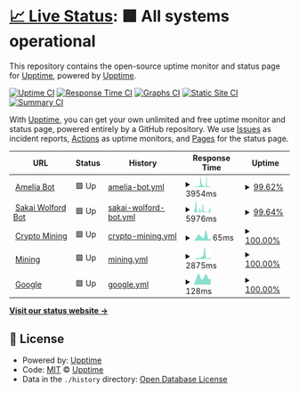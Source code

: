 # [📈 Live Status](https://upptime.github.io/upptime): <!--live status--> **🟩 All systems operational**

This repository contains the open-source uptime monitor and status page for [Upptime](https://upptime.js.org), powered by [Upptime](https://github.com/upptime/upptime).

[![Uptime CI](https://github.com/azrielbsi/monitor/workflows/Uptime%20CI/badge.svg)](https://github.com/azrielbsi/monitor/actions?query=workflow%3A%22Uptime+CI%22)
[![Response Time CI](https://github.com/azrielbsi/monitor/workflows/Response%20Time%20CI/badge.svg)](https://github.com/azrielbsi/monitor/actions?query=workflow%3A%22Response+Time+CI%22)
[![Graphs CI](https://github.com/azrielbsi/monitor/workflows/Graphs%20CI/badge.svg)](https://github.com/azrielbsi/monitor/actions?query=workflow%3A%22Graphs+CI%22)
[![Static Site CI](https://github.com/azrielbsi/monitor/workflows/Static%20Site%20CI/badge.svg)](https://github.com/azrielbsi/monitor/actions?query=workflow%3A%22Static+Site+CI%22)
[![Summary CI](https://github.com/azrielbsi/monitor/workflows/Summary%20CI/badge.svg)](https://github.com/azrielbsi/monitor/actions?query=workflow%3A%22Summary+CI%22)

With [Upptime](https://upptime.js.org), you can get your own unlimited and free uptime monitor and status page, powered entirely by a GitHub repository. We use [Issues](https://github.com/upptime/upptime/issues) as incident reports, [Actions](https://github.com/azrielbsi/monitor/actions) as uptime monitors, and [Pages](https://upptime.github.io/upptime) for the status page.

<!--start: status pages-->
<!-- This summary is generated by Upptime (https://github.com/upptime/upptime) -->
<!-- Do not edit this manually, your changes will be overwritten -->
<!-- prettier-ignore -->
| URL | Status | History | Response Time | Uptime |
| --- | ------ | ------- | ------------- | ------ |
| <img alt="" src="https://assets-global.website-files.com/6257adef93867e50d84d30e2/636e0a6a49cf127bf92de1e2_icon_clyde_blurple_RGB.png" height="13"> [Amelia Bot](https://ameliabot-discord.uzumekiulee.repl.co/) | 🟩 Up | [amelia-bot.yml](https://github.com/azrielbsi/monitor/commits/HEAD/history/amelia-bot.yml) | <details><summary><img alt="Response time graph" src="./graphs/amelia-bot/response-time-week.png" height="20"> 3954ms</summary><br><a href="https://azrielbsi.github.io/monitor/history/amelia-bot"><img alt="Response time 2793" src="https://img.shields.io/endpoint?url=https%3A%2F%2Fraw.githubusercontent.com%2Fazrielbsi%2Fmonitor%2FHEAD%2Fapi%2Famelia-bot%2Fresponse-time.json"></a><br><a href="https://azrielbsi.github.io/monitor/history/amelia-bot"><img alt="24-hour response time 1148" src="https://img.shields.io/endpoint?url=https%3A%2F%2Fraw.githubusercontent.com%2Fazrielbsi%2Fmonitor%2FHEAD%2Fapi%2Famelia-bot%2Fresponse-time-day.json"></a><br><a href="https://azrielbsi.github.io/monitor/history/amelia-bot"><img alt="7-day response time 3954" src="https://img.shields.io/endpoint?url=https%3A%2F%2Fraw.githubusercontent.com%2Fazrielbsi%2Fmonitor%2FHEAD%2Fapi%2Famelia-bot%2Fresponse-time-week.json"></a><br><a href="https://azrielbsi.github.io/monitor/history/amelia-bot"><img alt="30-day response time 3206" src="https://img.shields.io/endpoint?url=https%3A%2F%2Fraw.githubusercontent.com%2Fazrielbsi%2Fmonitor%2FHEAD%2Fapi%2Famelia-bot%2Fresponse-time-month.json"></a><br><a href="https://azrielbsi.github.io/monitor/history/amelia-bot"><img alt="1-year response time 2793" src="https://img.shields.io/endpoint?url=https%3A%2F%2Fraw.githubusercontent.com%2Fazrielbsi%2Fmonitor%2FHEAD%2Fapi%2Famelia-bot%2Fresponse-time-year.json"></a></details> | <details><summary><a href="https://azrielbsi.github.io/monitor/history/amelia-bot">99.62%</a></summary><a href="https://azrielbsi.github.io/monitor/history/amelia-bot"><img alt="All-time uptime 66.50%" src="https://img.shields.io/endpoint?url=https%3A%2F%2Fraw.githubusercontent.com%2Fazrielbsi%2Fmonitor%2FHEAD%2Fapi%2Famelia-bot%2Fuptime.json"></a><br><a href="https://azrielbsi.github.io/monitor/history/amelia-bot"><img alt="24-hour uptime 100.00%" src="https://img.shields.io/endpoint?url=https%3A%2F%2Fraw.githubusercontent.com%2Fazrielbsi%2Fmonitor%2FHEAD%2Fapi%2Famelia-bot%2Fuptime-day.json"></a><br><a href="https://azrielbsi.github.io/monitor/history/amelia-bot"><img alt="7-day uptime 99.62%" src="https://img.shields.io/endpoint?url=https%3A%2F%2Fraw.githubusercontent.com%2Fazrielbsi%2Fmonitor%2FHEAD%2Fapi%2Famelia-bot%2Fuptime-week.json"></a><br><a href="https://azrielbsi.github.io/monitor/history/amelia-bot"><img alt="30-day uptime 61.23%" src="https://img.shields.io/endpoint?url=https%3A%2F%2Fraw.githubusercontent.com%2Fazrielbsi%2Fmonitor%2FHEAD%2Fapi%2Famelia-bot%2Fuptime-month.json"></a><br><a href="https://azrielbsi.github.io/monitor/history/amelia-bot"><img alt="1-year uptime 66.50%" src="https://img.shields.io/endpoint?url=https%3A%2F%2Fraw.githubusercontent.com%2Fazrielbsi%2Fmonitor%2FHEAD%2Fapi%2Famelia-bot%2Fuptime-year.json"></a></details>
| <img alt="" src="https://assets-global.website-files.com/6257adef93867e50d84d30e2/636e0a6a49cf127bf92de1e2_icon_clyde_blurple_RGB.png" height="13"> [Sakai Wolford Bot](https://sakaibot-discord.uzumekiulee.repl.co/) | 🟩 Up | [sakai-wolford-bot.yml](https://github.com/azrielbsi/monitor/commits/HEAD/history/sakai-wolford-bot.yml) | <details><summary><img alt="Response time graph" src="./graphs/sakai-wolford-bot/response-time-week.png" height="20"> 5976ms</summary><br><a href="https://azrielbsi.github.io/monitor/history/sakai-wolford-bot"><img alt="Response time 4182" src="https://img.shields.io/endpoint?url=https%3A%2F%2Fraw.githubusercontent.com%2Fazrielbsi%2Fmonitor%2FHEAD%2Fapi%2Fsakai-wolford-bot%2Fresponse-time.json"></a><br><a href="https://azrielbsi.github.io/monitor/history/sakai-wolford-bot"><img alt="24-hour response time 6534" src="https://img.shields.io/endpoint?url=https%3A%2F%2Fraw.githubusercontent.com%2Fazrielbsi%2Fmonitor%2FHEAD%2Fapi%2Fsakai-wolford-bot%2Fresponse-time-day.json"></a><br><a href="https://azrielbsi.github.io/monitor/history/sakai-wolford-bot"><img alt="7-day response time 5976" src="https://img.shields.io/endpoint?url=https%3A%2F%2Fraw.githubusercontent.com%2Fazrielbsi%2Fmonitor%2FHEAD%2Fapi%2Fsakai-wolford-bot%2Fresponse-time-week.json"></a><br><a href="https://azrielbsi.github.io/monitor/history/sakai-wolford-bot"><img alt="30-day response time 4987" src="https://img.shields.io/endpoint?url=https%3A%2F%2Fraw.githubusercontent.com%2Fazrielbsi%2Fmonitor%2FHEAD%2Fapi%2Fsakai-wolford-bot%2Fresponse-time-month.json"></a><br><a href="https://azrielbsi.github.io/monitor/history/sakai-wolford-bot"><img alt="1-year response time 4182" src="https://img.shields.io/endpoint?url=https%3A%2F%2Fraw.githubusercontent.com%2Fazrielbsi%2Fmonitor%2FHEAD%2Fapi%2Fsakai-wolford-bot%2Fresponse-time-year.json"></a></details> | <details><summary><a href="https://azrielbsi.github.io/monitor/history/sakai-wolford-bot">99.64%</a></summary><a href="https://azrielbsi.github.io/monitor/history/sakai-wolford-bot"><img alt="All-time uptime 99.44%" src="https://img.shields.io/endpoint?url=https%3A%2F%2Fraw.githubusercontent.com%2Fazrielbsi%2Fmonitor%2FHEAD%2Fapi%2Fsakai-wolford-bot%2Fuptime.json"></a><br><a href="https://azrielbsi.github.io/monitor/history/sakai-wolford-bot"><img alt="24-hour uptime 99.64%" src="https://img.shields.io/endpoint?url=https%3A%2F%2Fraw.githubusercontent.com%2Fazrielbsi%2Fmonitor%2FHEAD%2Fapi%2Fsakai-wolford-bot%2Fuptime-day.json"></a><br><a href="https://azrielbsi.github.io/monitor/history/sakai-wolford-bot"><img alt="7-day uptime 99.64%" src="https://img.shields.io/endpoint?url=https%3A%2F%2Fraw.githubusercontent.com%2Fazrielbsi%2Fmonitor%2FHEAD%2Fapi%2Fsakai-wolford-bot%2Fuptime-week.json"></a><br><a href="https://azrielbsi.github.io/monitor/history/sakai-wolford-bot"><img alt="30-day uptime 99.84%" src="https://img.shields.io/endpoint?url=https%3A%2F%2Fraw.githubusercontent.com%2Fazrielbsi%2Fmonitor%2FHEAD%2Fapi%2Fsakai-wolford-bot%2Fuptime-month.json"></a><br><a href="https://azrielbsi.github.io/monitor/history/sakai-wolford-bot"><img alt="1-year uptime 99.44%" src="https://img.shields.io/endpoint?url=https%3A%2F%2Fraw.githubusercontent.com%2Fazrielbsi%2Fmonitor%2FHEAD%2Fapi%2Fsakai-wolford-bot%2Fuptime-year.json"></a></details>
| <img alt="" src="https://upload.wikimedia.org/wikipedia/commons/thumb/4/46/Bitcoin.svg/1200px-Bitcoin.svg.png" height="13"> [Crypto Mining](https://julius-ulee.github.io/Crypto-Mining/) | 🟩 Up | [crypto-mining.yml](https://github.com/azrielbsi/monitor/commits/HEAD/history/crypto-mining.yml) | <details><summary><img alt="Response time graph" src="./graphs/crypto-mining/response-time-week.png" height="20"> 65ms</summary><br><a href="https://azrielbsi.github.io/monitor/history/crypto-mining"><img alt="Response time 76" src="https://img.shields.io/endpoint?url=https%3A%2F%2Fraw.githubusercontent.com%2Fazrielbsi%2Fmonitor%2FHEAD%2Fapi%2Fcrypto-mining%2Fresponse-time.json"></a><br><a href="https://azrielbsi.github.io/monitor/history/crypto-mining"><img alt="24-hour response time 29" src="https://img.shields.io/endpoint?url=https%3A%2F%2Fraw.githubusercontent.com%2Fazrielbsi%2Fmonitor%2FHEAD%2Fapi%2Fcrypto-mining%2Fresponse-time-day.json"></a><br><a href="https://azrielbsi.github.io/monitor/history/crypto-mining"><img alt="7-day response time 65" src="https://img.shields.io/endpoint?url=https%3A%2F%2Fraw.githubusercontent.com%2Fazrielbsi%2Fmonitor%2FHEAD%2Fapi%2Fcrypto-mining%2Fresponse-time-week.json"></a><br><a href="https://azrielbsi.github.io/monitor/history/crypto-mining"><img alt="30-day response time 77" src="https://img.shields.io/endpoint?url=https%3A%2F%2Fraw.githubusercontent.com%2Fazrielbsi%2Fmonitor%2FHEAD%2Fapi%2Fcrypto-mining%2Fresponse-time-month.json"></a><br><a href="https://azrielbsi.github.io/monitor/history/crypto-mining"><img alt="1-year response time 76" src="https://img.shields.io/endpoint?url=https%3A%2F%2Fraw.githubusercontent.com%2Fazrielbsi%2Fmonitor%2FHEAD%2Fapi%2Fcrypto-mining%2Fresponse-time-year.json"></a></details> | <details><summary><a href="https://azrielbsi.github.io/monitor/history/crypto-mining">100.00%</a></summary><a href="https://azrielbsi.github.io/monitor/history/crypto-mining"><img alt="All-time uptime 100.00%" src="https://img.shields.io/endpoint?url=https%3A%2F%2Fraw.githubusercontent.com%2Fazrielbsi%2Fmonitor%2FHEAD%2Fapi%2Fcrypto-mining%2Fuptime.json"></a><br><a href="https://azrielbsi.github.io/monitor/history/crypto-mining"><img alt="24-hour uptime 100.00%" src="https://img.shields.io/endpoint?url=https%3A%2F%2Fraw.githubusercontent.com%2Fazrielbsi%2Fmonitor%2FHEAD%2Fapi%2Fcrypto-mining%2Fuptime-day.json"></a><br><a href="https://azrielbsi.github.io/monitor/history/crypto-mining"><img alt="7-day uptime 100.00%" src="https://img.shields.io/endpoint?url=https%3A%2F%2Fraw.githubusercontent.com%2Fazrielbsi%2Fmonitor%2FHEAD%2Fapi%2Fcrypto-mining%2Fuptime-week.json"></a><br><a href="https://azrielbsi.github.io/monitor/history/crypto-mining"><img alt="30-day uptime 100.00%" src="https://img.shields.io/endpoint?url=https%3A%2F%2Fraw.githubusercontent.com%2Fazrielbsi%2Fmonitor%2FHEAD%2Fapi%2Fcrypto-mining%2Fuptime-month.json"></a><br><a href="https://azrielbsi.github.io/monitor/history/crypto-mining"><img alt="1-year uptime 100.00%" src="https://img.shields.io/endpoint?url=https%3A%2F%2Fraw.githubusercontent.com%2Fazrielbsi%2Fmonitor%2FHEAD%2Fapi%2Fcrypto-mining%2Fuptime-year.json"></a></details>
| <img alt="" src="https://upload.wikimedia.org/wikipedia/commons/thumb/4/46/Bitcoin.svg/1200px-Bitcoin.svg.png" height="13"> [Mining](https://mining.uzumekiulee.repl.co) | 🟩 Up | [mining.yml](https://github.com/azrielbsi/monitor/commits/HEAD/history/mining.yml) | <details><summary><img alt="Response time graph" src="./graphs/mining/response-time-week.png" height="20"> 2875ms</summary><br><a href="https://azrielbsi.github.io/monitor/history/mining"><img alt="Response time 2025" src="https://img.shields.io/endpoint?url=https%3A%2F%2Fraw.githubusercontent.com%2Fazrielbsi%2Fmonitor%2FHEAD%2Fapi%2Fmining%2Fresponse-time.json"></a><br><a href="https://azrielbsi.github.io/monitor/history/mining"><img alt="24-hour response time 2096" src="https://img.shields.io/endpoint?url=https%3A%2F%2Fraw.githubusercontent.com%2Fazrielbsi%2Fmonitor%2FHEAD%2Fapi%2Fmining%2Fresponse-time-day.json"></a><br><a href="https://azrielbsi.github.io/monitor/history/mining"><img alt="7-day response time 2875" src="https://img.shields.io/endpoint?url=https%3A%2F%2Fraw.githubusercontent.com%2Fazrielbsi%2Fmonitor%2FHEAD%2Fapi%2Fmining%2Fresponse-time-week.json"></a><br><a href="https://azrielbsi.github.io/monitor/history/mining"><img alt="30-day response time 1541" src="https://img.shields.io/endpoint?url=https%3A%2F%2Fraw.githubusercontent.com%2Fazrielbsi%2Fmonitor%2FHEAD%2Fapi%2Fmining%2Fresponse-time-month.json"></a><br><a href="https://azrielbsi.github.io/monitor/history/mining"><img alt="1-year response time 2025" src="https://img.shields.io/endpoint?url=https%3A%2F%2Fraw.githubusercontent.com%2Fazrielbsi%2Fmonitor%2FHEAD%2Fapi%2Fmining%2Fresponse-time-year.json"></a></details> | <details><summary><a href="https://azrielbsi.github.io/monitor/history/mining">100.00%</a></summary><a href="https://azrielbsi.github.io/monitor/history/mining"><img alt="All-time uptime 99.44%" src="https://img.shields.io/endpoint?url=https%3A%2F%2Fraw.githubusercontent.com%2Fazrielbsi%2Fmonitor%2FHEAD%2Fapi%2Fmining%2Fuptime.json"></a><br><a href="https://azrielbsi.github.io/monitor/history/mining"><img alt="24-hour uptime 100.00%" src="https://img.shields.io/endpoint?url=https%3A%2F%2Fraw.githubusercontent.com%2Fazrielbsi%2Fmonitor%2FHEAD%2Fapi%2Fmining%2Fuptime-day.json"></a><br><a href="https://azrielbsi.github.io/monitor/history/mining"><img alt="7-day uptime 100.00%" src="https://img.shields.io/endpoint?url=https%3A%2F%2Fraw.githubusercontent.com%2Fazrielbsi%2Fmonitor%2FHEAD%2Fapi%2Fmining%2Fuptime-week.json"></a><br><a href="https://azrielbsi.github.io/monitor/history/mining"><img alt="30-day uptime 100.00%" src="https://img.shields.io/endpoint?url=https%3A%2F%2Fraw.githubusercontent.com%2Fazrielbsi%2Fmonitor%2FHEAD%2Fapi%2Fmining%2Fuptime-month.json"></a><br><a href="https://azrielbsi.github.io/monitor/history/mining"><img alt="1-year uptime 99.44%" src="https://img.shields.io/endpoint?url=https%3A%2F%2Fraw.githubusercontent.com%2Fazrielbsi%2Fmonitor%2FHEAD%2Fapi%2Fmining%2Fuptime-year.json"></a></details>
| <img alt="" src="https://icons.duckduckgo.com/ip3/google.com.ico" height="13"> [Google](https://google.com) | 🟩 Up | [google.yml](https://github.com/azrielbsi/monitor/commits/HEAD/history/google.yml) | <details><summary><img alt="Response time graph" src="./graphs/google/response-time-week.png" height="20"> 128ms</summary><br><a href="https://azrielbsi.github.io/monitor/history/google"><img alt="Response time 186" src="https://img.shields.io/endpoint?url=https%3A%2F%2Fraw.githubusercontent.com%2Fazrielbsi%2Fmonitor%2FHEAD%2Fapi%2Fgoogle%2Fresponse-time.json"></a><br><a href="https://azrielbsi.github.io/monitor/history/google"><img alt="24-hour response time 91" src="https://img.shields.io/endpoint?url=https%3A%2F%2Fraw.githubusercontent.com%2Fazrielbsi%2Fmonitor%2FHEAD%2Fapi%2Fgoogle%2Fresponse-time-day.json"></a><br><a href="https://azrielbsi.github.io/monitor/history/google"><img alt="7-day response time 128" src="https://img.shields.io/endpoint?url=https%3A%2F%2Fraw.githubusercontent.com%2Fazrielbsi%2Fmonitor%2FHEAD%2Fapi%2Fgoogle%2Fresponse-time-week.json"></a><br><a href="https://azrielbsi.github.io/monitor/history/google"><img alt="30-day response time 166" src="https://img.shields.io/endpoint?url=https%3A%2F%2Fraw.githubusercontent.com%2Fazrielbsi%2Fmonitor%2FHEAD%2Fapi%2Fgoogle%2Fresponse-time-month.json"></a><br><a href="https://azrielbsi.github.io/monitor/history/google"><img alt="1-year response time 186" src="https://img.shields.io/endpoint?url=https%3A%2F%2Fraw.githubusercontent.com%2Fazrielbsi%2Fmonitor%2FHEAD%2Fapi%2Fgoogle%2Fresponse-time-year.json"></a></details> | <details><summary><a href="https://azrielbsi.github.io/monitor/history/google">100.00%</a></summary><a href="https://azrielbsi.github.io/monitor/history/google"><img alt="All-time uptime 100.00%" src="https://img.shields.io/endpoint?url=https%3A%2F%2Fraw.githubusercontent.com%2Fazrielbsi%2Fmonitor%2FHEAD%2Fapi%2Fgoogle%2Fuptime.json"></a><br><a href="https://azrielbsi.github.io/monitor/history/google"><img alt="24-hour uptime 100.00%" src="https://img.shields.io/endpoint?url=https%3A%2F%2Fraw.githubusercontent.com%2Fazrielbsi%2Fmonitor%2FHEAD%2Fapi%2Fgoogle%2Fuptime-day.json"></a><br><a href="https://azrielbsi.github.io/monitor/history/google"><img alt="7-day uptime 100.00%" src="https://img.shields.io/endpoint?url=https%3A%2F%2Fraw.githubusercontent.com%2Fazrielbsi%2Fmonitor%2FHEAD%2Fapi%2Fgoogle%2Fuptime-week.json"></a><br><a href="https://azrielbsi.github.io/monitor/history/google"><img alt="30-day uptime 100.00%" src="https://img.shields.io/endpoint?url=https%3A%2F%2Fraw.githubusercontent.com%2Fazrielbsi%2Fmonitor%2FHEAD%2Fapi%2Fgoogle%2Fuptime-month.json"></a><br><a href="https://azrielbsi.github.io/monitor/history/google"><img alt="1-year uptime 100.00%" src="https://img.shields.io/endpoint?url=https%3A%2F%2Fraw.githubusercontent.com%2Fazrielbsi%2Fmonitor%2FHEAD%2Fapi%2Fgoogle%2Fuptime-year.json"></a></details>

<!--end: status pages-->

[**Visit our status website →**](https://upptime.github.io/upptime)

## 📄 License

- Powered by: [Upptime](https://github.com/upptime/upptime)
- Code: [MIT](./LICENSE) © [Upptime](https://upptime.js.org)
- Data in the `./history` directory: [Open Database License](https://opendatacommons.org/licenses/odbl/1-0/)
